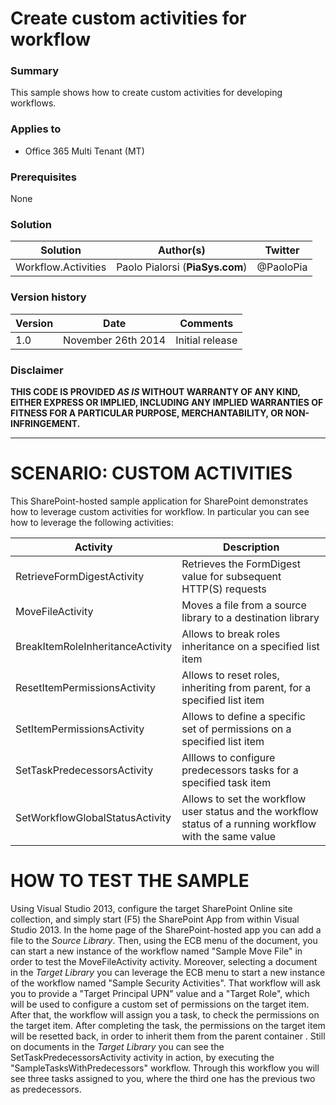# Create custom activities for workflow #

### Summary ###
This sample shows how to create custom activities for developing workflows.

### Applies to ###
- Office 365 Multi Tenant (MT)

### Prerequisites ###
None

### Solution ###
Solution | Author(s)| Twitter
---------|----------|--------
Workflow.Activities | Paolo Pialorsi (**PiaSys.com**) | @PaoloPia

### Version history ###
Version  | Date | Comments
---------| -----| --------
1.0  | November 26th 2014 | Initial release

### Disclaimer ###
**THIS CODE IS PROVIDED *AS IS* WITHOUT WARRANTY OF ANY KIND, EITHER EXPRESS OR IMPLIED, INCLUDING ANY IMPLIED WARRANTIES OF FITNESS FOR A PARTICULAR PURPOSE, MERCHANTABILITY, OR NON-INFRINGEMENT.**


----------

# SCENARIO: CUSTOM ACTIVITIES #
This SharePoint-hosted sample application for SharePoint demonstrates how to leverage custom activities for workflow. In particular you can see how to leverage the following activities:

Activity | Description
---------|------------
RetrieveFormDigestActivity | Retrieves the FormDigest value for subsequent HTTP(S) requests
MoveFileActivity | Moves a file from a source library to a destination library
BreakItemRoleInheritanceActivity | Allows to break roles inheritance on a specified list item
ResetItemPermissionsActivity | Allows to reset roles, inheriting from parent, for a specified list item
SetItemPermissionsActivity | Allows to define a specific set of permissions on a specified list item
SetTaskPredecessorsActivity | Alllows to configure predecessors tasks for a specified task item
SetWorkflowGlobalStatusActivity | Allows to set the workflow user status and the workflow status of a running workflow with the same value

# HOW TO TEST THE SAMPLE #
Using Visual Studio 2013, configure the target SharePoint Online site collection, and simply start (F5) the SharePoint App from within Visual Studio 2013.
In the home page of the SharePoint-hosted app you can add a file to the *Source Library*. Then, using the ECB menu of the document, you can start a new instance of the workflow named "Sample Move File" in order to test the MoveFileActivity activity.
Moreover, selecting a document in the *Target Library* you can leverage the ECB menu to start a new instance of the workflow named "Sample Security Activities". That workflow will ask you to provide a "Target Principal UPN" value and a "Target Role", which will be used to configure a custom set of permissions on the target item. After that, the workflow will assign you a task, to check the permissions on the target item. After completing the task, the permissions on the target item will be resetted back, in order to inherit them from the parent container .
Still on documents in the *Target Library* you can see the SetTaskPredecessorsActivity activity in action, by executing the "SampleTasksWithPredecessors" workflow. Through this workflow you will see three tasks assigned to you, where the third one has the previous two as predecessors.